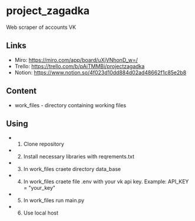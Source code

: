 # project_zagadka
Web scraper of accounts VK

## Links
* Miro: https://miro.com/app/board/uXjVNhonD_w=/
* Trello: https://trello.com/b/pAiTMMBi/projectzagadka 
* Notion: https://www.notion.so/4f023d10dd884d02ad48662f1c85e2b8

## Content 
* work_files - directory containing working files

## Using 
* 1) Clone repository 
* 2) Install necessary libraries with reqrements.txt
* 3) In work_files craete directory data_base 
* 4) In work_files craete file .env with your vk api key. Example: API_KEY = "your_key" 
* 5) In work_files run main.py
* 6) Use local host